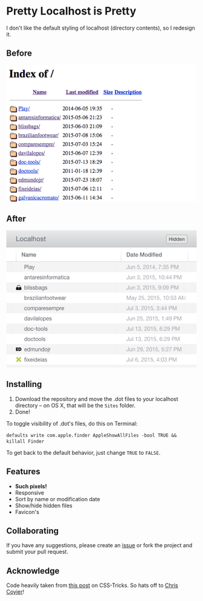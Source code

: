 # Pretty Localhost is Pretty

I don't like the default styling of localhost (directory contents), so I redesign it.

## Before

![Localhost Before](before.png)

## After

![Localhost After](after.png)

## Installing

1. Download the repository and move the .dot files to your localhost directory – on OS X, that will be the `Sites` folder.
2. Done!

To toggle visibility of .dot's files, do this on Terminal:

    defaults write com.apple.finder AppleShowAllFiles -bool TRUE && killall Finder

To get back to the default behavior, just change `TRUE` to `FALSE`.

## Features

- **Such pixels!**
- Responsive
- Sort by name or modification date
- Show/hide hidden files
- Favicon's

## Collaborating

If you have any suggestions, please create an [issue](issues/new) or fork the project and submit your pull request.

## Acknowledge

Code heavily taken from [this post](https://css-tricks.com/snippets/php/display-styled-directory-contents/) on CSS-Tricks. So hats off to [Chris Coyier](https://twitter.com/chriscoyier)!